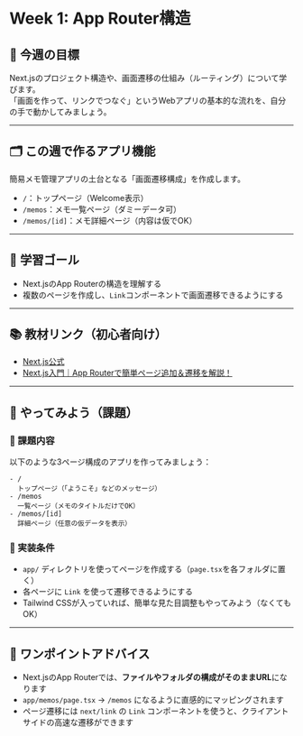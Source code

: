 # Week 1: App Router構造

## 🔰 今週の目標
Next.jsのプロジェクト構造や、画面遷移の仕組み（ルーティング）について学びます。  
「画面を作って、リンクでつなぐ」というWebアプリの基本的な流れを、自分の手で動かしてみましょう。

---

## 🗂 この週で作るアプリ機能
簡易メモ管理アプリの土台となる「画面遷移構成」を作成します。

- `/`：トップページ（Welcome表示）
- `/memos`：メモ一覧ページ（ダミーデータ可）
- `/memos/[id]`：メモ詳細ページ（内容は仮でOK）

---

## 🎯 学習ゴール
- Next.jsのApp Routerの構造を理解する
- 複数のページを作成し、`Link`コンポーネントで画面遷移できるようにする

---

## 📚 教材リンク（初心者向け）
- [Next.js公式](https://nextjs.org/docs)
- [Next.js入門｜App Routerで簡単ページ追加＆遷移を解説！](https://bukiccho.com/tutorial-nextjs-app-route-basic/)

---

## 📝 やってみよう（課題）

### 🔹 課題内容
以下のような3ページ構成のアプリを作ってみましょう：

```
- /
  トップページ（「ようこそ」などのメッセージ）
- /memos
  一覧ページ（メモのタイトルだけでOK）
- /memos/[id]
  詳細ページ（任意の仮データを表示）
```

### 🔹 実装条件
- `app/` ディレクトリを使ってページを作成する（`page.tsx`を各フォルダに置く）
- 各ページに `Link` を使って遷移できるようにする
- Tailwind CSSが入っていれば、簡単な見た目調整もやってみよう（なくてもOK）

---

## 💬 ワンポイントアドバイス
- Next.jsのApp Routerでは、**ファイルやフォルダの構成がそのままURL**になります
- `app/memos/page.tsx` → `/memos` になるように直感的にマッピングされます
- ページ遷移には `next/link` の `Link` コンポーネントを使うと、クライアントサイドの高速な遷移ができます
